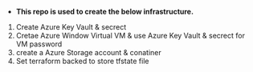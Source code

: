 * **This repo is used to create the below infrastructure.**
1. Create Azure Key Vault & secrect 
2. Cretae Azure Window Virtual VM & use Azure Key Vault & secrect for VM password
3. create a Azure Storage account & conatiner
4. Set terraform backed to store tfstate file

